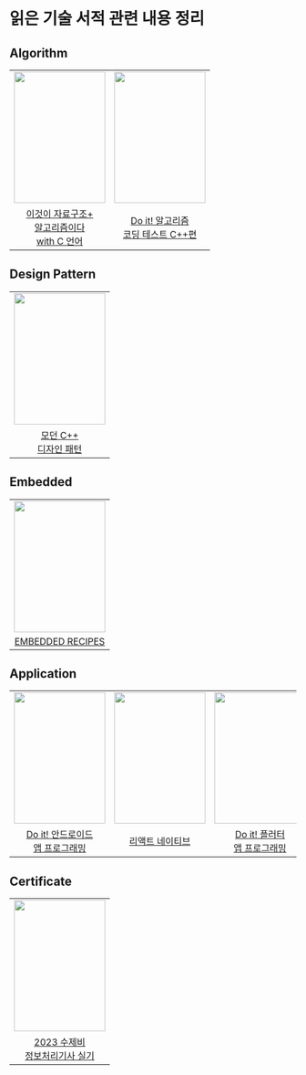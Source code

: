 # 읽은 기술 서적 관련 내용 정리


## Algorithm

|||
|:---:|:---:|
|<img src="https://user-images.githubusercontent.com/87363461/200107543-01dbbad4-ad93-464c-8aec-ccf2d37ddf25.JPG" width="160" height="230">|<img src="https://user-images.githubusercontent.com/87363461/227699608-ddfbbc17-7674-42bb-861f-0be084887a19.PNG" width="160" height="230">
|[이것이 자료구조+<br>알고리즘이다<br>with C 언어](https://github.com/JeHeeYu/Book-Reviews/tree/main/Algorithm/%EC%9D%B4%EA%B2%83%EC%9D%B4%20%EC%9E%90%EB%A3%8C%EA%B5%AC%EC%A1%B0%2B%EC%95%8C%EA%B3%A0%EB%A6%AC%EC%A6%98%EC%9D%B4%EB%8B%A4%20with%20C%20%EC%96%B8%EC%96%B4)|[Do it! 알고리즘<br>코딩 테스트 C++편](https://github.com/JeHeeYu/Book-Reviews/tree/main/Algorithm/Do%20it!%20%EC%95%8C%EA%B3%A0%EB%A6%AC%EC%A6%98%20%EC%BD%94%EB%94%A9%20%ED%85%8C%EC%8A%A4%ED%8A%B8%20C++%20%ED%8E%B8)

## Design Pattern

||
|:---:|
|<img src="https://github.com/JeHeeYu/Book-Reviews/assets/87363461/02dd69e8-d37f-4645-9428-752b208bf5a1" width="160" height="230">|
|[모던 C++<br>디자인 패턴](https://github.com/JeHeeYu/Book-Reviews/tree/main/Design%20Pattern/%EB%AA%A8%EB%8D%98%20C++%20%EB%94%94%EC%9E%90%EC%9D%B8%20%ED%8C%A8%ED%84%B4)|


## Embedded

||
|:---:|
|<img src="https://github.com/JeHeeYu/Book-Reviews/assets/87363461/e055aa5b-455d-40f7-854f-b09bb2ca24e7" width="160" height="230">|
|[EMBEDDED RECIPES](https://github.com/JeHeeYu/Book-Reviews/tree/main/Embedded/%EC%9E%84%EB%B2%A0%EB%94%94%EB%93%9C%20%EB%A0%88%EC%8B%9C%ED%94%BC)|

## Application


||||
|:---:|:---:|:---:|
|<img src="https://user-images.githubusercontent.com/87363461/188886444-53e65a85-cb42-48f0-8cd3-09b669059eea.JPG" width="160" height="230">|<img src="https://user-images.githubusercontent.com/87363461/227699896-8735005b-e6f1-4c8e-af54-7d8c81ddce22.PNG" width="160" height="230">|<img src="https://user-images.githubusercontent.com/87363461/230757468-c87eb262-d337-470a-95b6-f7a4dab0e609.PNG" width="160" height="230">|
|[Do it! 안드로이드<br> 앱 프로그래밍](https://github.com/JeHeeYu/Book-Reviews/tree/main/Application/Do%20it!%20%EA%B9%A1%EC%83%98%EC%9D%98%20%EC%95%88%EB%93%9C%EB%A1%9C%EC%9D%B4%EB%93%9C%20%EC%95%B1%20%ED%94%84%EB%A1%9C%EA%B7%B8%EB%9E%98%EB%B0%8D%20with%20%EC%BD%94%ED%8B%80%EB%A6%B0)|[리액트 네이티브](https://github.com/JeHeeYu/Book-Reviews/tree/main/Application/%EB%A6%AC%EC%95%A1%ED%8A%B8%20%EB%84%A4%EC%9D%B4%ED%8B%B0%EB%B8%8C)|[Do it! 플러터<br>앱 프로그래밍](https://github.com/JeHeeYu/Book-Reviews/tree/main/Application/Do%20it!%20%ED%94%8C%EB%9F%AC%ED%84%B0%20%EC%95%B1%20%ED%94%84%EB%A1%9C%EA%B7%B8%EB%9E%98%EB%B0%8D)


## Certificate

||
|:---:|
|<img src="https://user-images.githubusercontent.com/87363461/229502164-7a9646ff-c58f-43b0-89a3-f56eb2890458.PNG" width="160" height="230">|
|[2023 수제비<br>정보처리기사 실기](https://github.com/JeHeeYu/Book-Reviews/tree/main/Certificate/2023%20%EC%88%98%EC%A0%9C%EB%B9%84%20%EC%A0%95%EB%B3%B4%EC%B2%98%EB%A6%AC%EA%B8%B0%EC%82%AC%20%EC%8B%A4%EA%B8%B0)|

